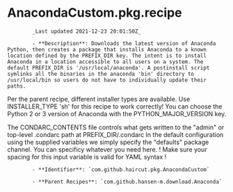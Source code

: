 # AnacondaCustom.pkg.recipe

            _Last updated 2021-12-23 20:01:50Z_

            - **Description**: Downloads the latest version of Anaconda Python, then creates a package that installs Anaconda to a known location defined by the PREFIX_DIR key. The intent is to install Anaconda in a location accessible to all users on a system. The default PREFIX_DIR is '/usr/local/anaconda'. A postinstall script symlinks all the binaries in the anaconda 'bin' directory to /usr/local/bin so users do not have to individually update their paths.

Per the parent recipe, different installer types are available. 
Use INSTALLER_TYPE 'sh' for this recipe to work correctly!
You can choose the Python 2 or 3 version of Anaconda with the PYTHON_MAJOR_VERSION key.

The CONDARC_CONTENTS file controls what gets written to the "admin" or top-level .condarc path at PREFIX_DIR/.condarc
In the default configuration using the supplied variables we simply specify the "defaults" package channel. You can specificy whatever you need here.
! Make sure your spacing for this input variable is valid for YAML syntax !

            - **Identifier**: `com.github.haircut.pkg.AnacondaCustom`

            - **Parent Recipes**: `com.github.hansen-m.download.Anaconda`
